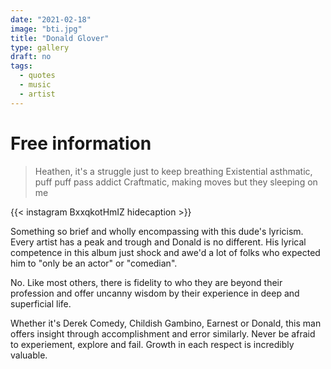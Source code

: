 ```yaml
---
date: "2021-02-18"
image: "bti.jpg"
title: "Donald Glover"  
type: gallery
draft: no
tags:
  - quotes
  - music
  - artist
---
```


# Free information    

> Heathen, it's a struggle just to keep breathing
Existential asthmatic, puff puff pass addict
Craftmatic, making moves but they sleeping on me

{{< instagram BxxqkotHmIZ hidecaption >}}  
   
Something so brief and wholly encompassing with this dude's lyricism. Every artist has a peak and trough and Donald is no different.  His lyrical competence in this album just shock and awe'd a lot of folks who expected him to "only be an actor" or "comedian".  

No. Like most others, there is fidelity to who they are beyond their profession and offer uncanny wisdom by their experience in deep and superficial life.  

Whether it's Derek Comedy, Childish Gambino, Earnest or Donald, this man offers insight through accomplishment and error similarly.   Never be afraid to experiement, explore and fail. Growth in each respect is incredibly valuable.  


